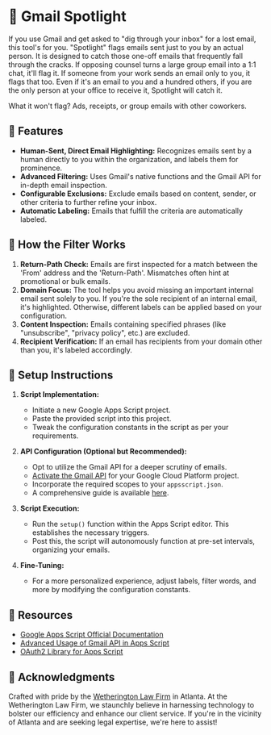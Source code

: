 # 📧 Gmail Spotlight

If you use Gmail and get asked to "dig through your inbox" for a lost email, this tool's for you.
"Spotlight" flags emails sent just to you by an actual person.  It is designed to catch those one-off emails that frequently fall through the cracks.  If opposing counsel turns a large group email into a 1:1 chat, it'll flag it. If someone from your work sends an email only to you, it flags that too. Even if it's an email to you and a hundred others, if you are the only person at your office to receive it, Spotlight will catch it.

What it won't flag? Ads, receipts, or group emails with other coworkers.

## 🌟 Features

- **Human-Sent, Direct Email Highlighting:** Recognizes emails sent by a human directly to you within the organization, and labels them for prominence.
- **Advanced Filtering:** Uses Gmail's native functions and the Gmail API for in-depth email inspection.
- **Configurable Exclusions:** Exclude emails based on content, sender, or other criteria to further refine your inbox.
- **Automatic Labeling:** Emails that fulfill the criteria are automatically labeled.

## 📂 How the Filter Works

1. **Return-Path Check:** Emails are first inspected for a match between the 'From' address and the 'Return-Path'. Mismatches often hint at promotional or bulk emails.
2. **Domain Focus:** The tool helps you avoid missing an important internal email sent solely to you. If you're the sole recipient of an internal email, it's highlighted. Otherwise, different labels can be applied based on your configuration.
3. **Content Inspection:** Emails containing specified phrases (like "unsubscribe", "privacy policy", etc.) are excluded.
4. **Recipient Verification:** If an email has recipients from your domain other than you, it's labeled accordingly.

## 🚀 Setup Instructions

1. **Script Implementation:** 
   - Initiate a new Google Apps Script project.
   - Paste the provided script into this project.
   - Tweak the configuration constants in the script as per your requirements.

2. **API Configuration (Optional but Recommended):**
   - Opt to utilize the Gmail API for a deeper scrutiny of emails.
   - [Activate the Gmail API](https://developers.google.com/gmail/api/quickstart/apps-script) for your Google Cloud Platform project.
   - Incorporate the required scopes to your `appsscript.json`.
   - A comprehensive guide is available [here](https://developers.google.com/apps-script/guides/services/advanced).

3. **Script Execution:**
   - Run the `setup()` function within the Apps Script editor. This establishes the necessary triggers.
   - Post this, the script will autonomously function at pre-set intervals, organizing your emails.

4. **Fine-Tuning:**
   - For a more personalized experience, adjust labels, filter words, and more by modifying the configuration constants.

## 📘 Resources

- [Google Apps Script Official Documentation](https://developers.google.com/apps-script)
- [Advanced Usage of Gmail API in Apps Script](https://developers.google.com/apps-script/advanced/gmail)
- [OAuth2 Library for Apps Script](https://github.com/googlesamples/apps-script-oauth2)

## 🙌 Acknowledgments

Crafted with pride by the [Wetherington Law Firm](https://www.wfirm.com/) in Atlanta. At the Wetherington Law Firm, we staunchly believe in harnessing technology to bolster our efficiency and enhance our client service. If you're in the vicinity of Atlanta and are seeking legal expertise, we're here to assist!
